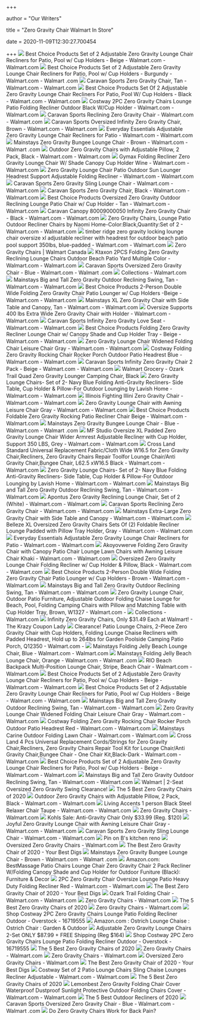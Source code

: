 +++
        
author = "Our Writers"
        
title = "Zero Gravity Chair Walmart In Store"
        
date = 2020-11-09T12:30:27.700454
        
+++
[ ![](https://i5.walmartimages.com/asr/3dd44a1f-9e08-4315-bbcd-ea4bd1818336_1.8047fbdbc80f28db6894805846f17eb9.jpeg)](https://i5.walmartimages.com/asr/3dd44a1f-9e08-4315-bbcd-ea4bd1818336_1.8047fbdbc80f28db6894805846f17eb9.jpeg) Best Choice Products Set of 2 Adjustable Zero Gravity Lounge Chair  Recliners for Patio, Pool w/ Cup Holders - Beige - Walmart.com - Walmart.com
[ ![](https://i5.walmartimages.com/asr/5f985361-6c47-4ebc-a0f9-8f0ab44bb7ae_1.62efa8ac806fe8abca2fb579d065570f.jpeg)](https://i5.walmartimages.com/asr/5f985361-6c47-4ebc-a0f9-8f0ab44bb7ae_1.62efa8ac806fe8abca2fb579d065570f.jpeg) Best Choice Products Set of 2 Adjustable Zero Gravity Lounge Chair  Recliners for Patio, Pool w/ Cup Holders - Burgundy - Walmart.com - Walmart .com
[ ![](https://i5.walmartimages.com/asr/d63a1bbd-9612-4d7e-a8d8-82bf1c4e1c39_1.c7b57be4e29d0a2b8c87c9209f85fc28.jpeg)](https://i5.walmartimages.com/asr/d63a1bbd-9612-4d7e-a8d8-82bf1c4e1c39_1.c7b57be4e29d0a2b8c87c9209f85fc28.jpeg) Caravan Sports Zero Gravity Chair, Tan - Walmart.com - Walmart.com
[ ![](https://i5.walmartimages.com/asr/ee245c39-30cb-4050-ae0d-3705b32b1928_2.440faaab3c08fb94ea381f5382231cad.jpeg?odnWidth=612&odnHeight=612&odnBg=ffffff)](https://i5.walmartimages.com/asr/ee245c39-30cb-4050-ae0d-3705b32b1928_2.440faaab3c08fb94ea381f5382231cad.jpeg?odnWidth=612&odnHeight=612&odnBg=ffffff) Best Choice Products Set Of 2 Adjustable Zero Gravity Lounge Chair  Recliners For Patio, Pool W/ Cup Holders - Black - Walmart.com - Walmart.com
[ ![](https://i5.walmartimages.com/asr/efb02c13-571a-4db3-adc0-b3013727a912_1.18f2d304c017b2ff8aeb13e050c9222f.jpeg?odnWidth=612&odnHeight=612&odnBg=ffffff)](https://i5.walmartimages.com/asr/efb02c13-571a-4db3-adc0-b3013727a912_1.18f2d304c017b2ff8aeb13e050c9222f.jpeg?odnWidth=612&odnHeight=612&odnBg=ffffff) Costway 2PC Zero Gravity Chairs Lounge Patio Folding Recliner Outdoor Black  W/Cup Holder - Walmart.com - Walmart.com
[ ![](https://i5.walmartimages.com/asr/18efc82f-74af-4ac3-a8b9-9183282fee55.2fa1965c2a1441233b65be1572dd6123.jpeg)](https://i5.walmartimages.com/asr/18efc82f-74af-4ac3-a8b9-9183282fee55.2fa1965c2a1441233b65be1572dd6123.jpeg) Caravan Sports Reclining Zero Gravity Chair - Walmart.com - Walmart.com
[ ![](https://i5.walmartimages.com/asr/504f5fa4-28a5-4b4a-b0fa-c4208add25e1_1.9b0341b14d30bfac861b47c12ee8d4f5.jpeg?odnWidth=612&odnHeight=612&odnBg=ffffff)](https://i5.walmartimages.com/asr/504f5fa4-28a5-4b4a-b0fa-c4208add25e1_1.9b0341b14d30bfac861b47c12ee8d4f5.jpeg?odnWidth=612&odnHeight=612&odnBg=ffffff) Caravan Sports Oversized Infinity Zero Gravity Chair, Brown - Walmart.com -  Walmart.com
[ ![](https://i5.walmartimages.com/asr/5c0afc19-6544-4381-ac4d-70d6772318e3_2.26ec3b59ce6529bcf94d12d30e03f925.jpeg?odnWidth=612&odnHeight=612&odnBg=ffffff)](https://i5.walmartimages.com/asr/5c0afc19-6544-4381-ac4d-70d6772318e3_2.26ec3b59ce6529bcf94d12d30e03f925.jpeg?odnWidth=612&odnHeight=612&odnBg=ffffff) Everyday Essentials Adjustable Zero Gravity Lounge Chair Recliners for  Patio - Walmart.com - Walmart.com
[ ![](https://i5.walmartimages.com/asr/1c6a19d3-99d1-430a-9f52-c61378a9586d_1.f8bed5bb83c9b230f50bf637ad3421d1.jpeg?odnWidth=612&odnHeight=612&odnBg=ffffff)](https://i5.walmartimages.com/asr/1c6a19d3-99d1-430a-9f52-c61378a9586d_1.f8bed5bb83c9b230f50bf637ad3421d1.jpeg?odnWidth=612&odnHeight=612&odnBg=ffffff) Mainstays Zero Gravity Bungee Lounge Chair - Brown - Walmart.com - Walmart .com
[ ![](https://i5.walmartimages.com/asr/ca448358-aef7-4077-857f-bb17dfcc6a54_1.ff8a01385edd7408dc95f25bb60af23b.jpeg?odnWidth=612&odnHeight=612&odnBg=ffffff)](https://i5.walmartimages.com/asr/ca448358-aef7-4077-857f-bb17dfcc6a54_1.ff8a01385edd7408dc95f25bb60af23b.jpeg?odnWidth=612&odnHeight=612&odnBg=ffffff) Outdoor Zero Gravity Chairs with Adjustable Pillow, 2 Pack, Black - Walmart.com  - Walmart.com
[ ![](https://i5.walmartimages.com/asr/7bb4820d-ea3a-49dc-a768-c330d5091c9d_1.f338e415ffddc9e0da7dd29d8567c0e6.jpeg?odnWidth=612&odnHeight=612&odnBg=ffffff)](https://i5.walmartimages.com/asr/7bb4820d-ea3a-49dc-a768-c330d5091c9d_1.f338e415ffddc9e0da7dd29d8567c0e6.jpeg?odnWidth=612&odnHeight=612&odnBg=ffffff) Gymax Folding Recliner Zero Gravity Lounge Chair W/ Shade Canopy Cup Holder  Wine - Walmart.com - Walmart.com
[ ![](https://i5.walmartimages.com/asr/aef7c048-3736-496b-affd-3dfb806c7942.3de39d6e4babefa3746fbcc097fe5d42.jpeg?odnWidth=612&odnHeight=612&odnBg=ffffff)](https://i5.walmartimages.com/asr/aef7c048-3736-496b-affd-3dfb806c7942.3de39d6e4babefa3746fbcc097fe5d42.jpeg?odnWidth=612&odnHeight=612&odnBg=ffffff) Zero Gravity Lounge Chair Patio Outdoor Sun Lounger Headrest Support  Adjustable Folding Recliner - Walmart.com - Walmart.com
[ ![](https://i5.walmartimages.com/asr/f2c0c304-e37e-4786-93e2-b85522ac3914_1.b7b4e6e0a7da49fef42bbeeb460f45c0.jpeg)](https://i5.walmartimages.com/asr/f2c0c304-e37e-4786-93e2-b85522ac3914_1.b7b4e6e0a7da49fef42bbeeb460f45c0.jpeg) Caravan Sports Zero Gravity Sling Lounge Chair - Walmart.com - Walmart.com
[ ![](https://i5.walmartimages.com/asr/458f94cc-f0dc-48aa-8904-0e5eadb89356_1.5684052b0dcb0dd8e47fb458a8958bdc.jpeg?odnWidth=612&odnHeight=612&odnBg=ffffff)](https://i5.walmartimages.com/asr/458f94cc-f0dc-48aa-8904-0e5eadb89356_1.5684052b0dcb0dd8e47fb458a8958bdc.jpeg?odnWidth=612&odnHeight=612&odnBg=ffffff) Caravan Sports Zero Gravity Chair, Black - Walmart.com - Walmart.com
[ ![](https://i5.walmartimages.com/asr/91bac794-3bb2-469a-99b4-1a18ec88288a.ea21421d62abb78fe5c95d4373aeb58a.jpeg?odnWidth=612&odnHeight=612&odnBg=ffffff)](https://i5.walmartimages.com/asr/91bac794-3bb2-469a-99b4-1a18ec88288a.ea21421d62abb78fe5c95d4373aeb58a.jpeg?odnWidth=612&odnHeight=612&odnBg=ffffff) Best Choice Products Oversized Zero Gravity Outdoor Reclining Lounge Patio  Chair w/ Cup Holder - Tan - Walmart.com - Walmart.com
[ ![](https://i5.walmartimages.com/asr/b728bc83-bfec-402b-85d5-f1900292b467_1.da97639f663fb49ac0c34de4e5960577.jpeg)](https://i5.walmartimages.com/asr/b728bc83-bfec-402b-85d5-f1900292b467_1.da97639f663fb49ac0c34de4e5960577.jpeg) Caravan Canopy 80009000050 Infinity Zero Gravity Chair - Black - Walmart.com  - Walmart.com
[ ![](https://i5.walmartimages.com/asr/3b5353da-8ef5-400b-9a82-cc6eacbab3b8.0b46c5c7bda446907fd069bce01de91b.jpeg?odnWidth=612&odnHeight=612&odnBg=ffffff)](https://i5.walmartimages.com/asr/3b5353da-8ef5-400b-9a82-cc6eacbab3b8.0b46c5c7bda446907fd069bce01de91b.jpeg?odnWidth=612&odnHeight=612&odnBg=ffffff) Zero Gravity Chairs, Lounge Patio Outdoor Recliner Chairs by Naomi  Home-Color:Black,Quantity:Set of 2 - Walmart.com - Walmart.com
[ ![](https://i5.walmartimages.com/asr/e9e9366a-e0e5-4336-bdef-cb5731c352b1_1.d0c4e8b09f7a16a5514fc13cd631c088.jpeg?odnWidth=612&odnHeight=612&odnBg=ffffff)](https://i5.walmartimages.com/asr/e9e9366a-e0e5-4336-bdef-cb5731c352b1_1.d0c4e8b09f7a16a5514fc13cd631c088.jpeg?odnWidth=612&odnHeight=612&odnBg=ffffff) timber ridge zero gravity locking lounge chair oversize xl adjustable  recliner with headrest for outdoor beach patio pool support 350lbs,  blue-padded - Walmart.com - Walmart.com
[ ![](https://i5.walmartimages.com/asr/a137b749-627e-40ec-8099-8b51c44397f7.8fd5a0f7be13eb77de34a81248ebf9a5.jpeg?odnBg=ffffff&odnBound=200)](https://i5.walmartimages.com/asr/a137b749-627e-40ec-8099-8b51c44397f7.8fd5a0f7be13eb77de34a81248ebf9a5.jpeg?odnBg=ffffff&odnBound=200) Zero Gravity Chairs | Walmart Canada
[ ![](https://i5.walmartimages.com/asr/e6b6b04b-590a-44dc-bf39-033a18283e5d_1.b72d0cc2745e2e9ce74f3120a5f9d6dd.jpeg?odnWidth=612&odnHeight=612&odnBg=ffffff)](https://i5.walmartimages.com/asr/e6b6b04b-590a-44dc-bf39-033a18283e5d_1.b72d0cc2745e2e9ce74f3120a5f9d6dd.jpeg?odnWidth=612&odnHeight=612&odnBg=ffffff) Ktaxon 2PCS Folding Zero Gravity Reclining Lounge Chairs Outdoor Beach  Patio Yard Multiple Color - Walmart.com - Walmart.com
[ ![](https://i5.walmartimages.com/asr/5601d842-3aac-486c-baf2-12bd61224d36_1.1445ae51e71117d599c5f3b7779826b1.jpeg)](https://i5.walmartimages.com/asr/5601d842-3aac-486c-baf2-12bd61224d36_1.1445ae51e71117d599c5f3b7779826b1.jpeg) Caravan Sports Oversized Zero Gravity Chair - Blue - Walmart.com - Walmart .com
[ ![](https://i5.walmartimages.com/asr/69c4ef0b-1e81-47a2-8b2f-a2428e10965c_1.ce710c027fecf6c5797d229238c771f4.jpeg?odnWidth=450&odnHeight=450&odnBg=ffffff)](https://i5.walmartimages.com/asr/69c4ef0b-1e81-47a2-8b2f-a2428e10965c_1.ce710c027fecf6c5797d229238c771f4.jpeg?odnWidth=450&odnHeight=450&odnBg=ffffff) Collections - Walmart.com
[ ![](https://i5.walmartimages.com/asr/743acc6c-ae47-434c-b56f-95d165791d63_1.d30a8d83e2f356ba06b3bb5d2c284d13.jpeg?odnWidth=612&odnHeight=612&odnBg=ffffff)](https://i5.walmartimages.com/asr/743acc6c-ae47-434c-b56f-95d165791d63_1.d30a8d83e2f356ba06b3bb5d2c284d13.jpeg?odnWidth=612&odnHeight=612&odnBg=ffffff) Mainstays Big and Tall Zero Gravity Outdoor Reclining Swing, Tan - Walmart.com  - Walmart.com
[ ![](https://i5.walmartimages.com/asr/cbd75234-b2c6-462a-a8ba-e3f3c93fae28.873efbae74e243988dfb03b090e0c5f1.jpeg)](https://i5.walmartimages.com/asr/cbd75234-b2c6-462a-a8ba-e3f3c93fae28.873efbae74e243988dfb03b090e0c5f1.jpeg) Best Choice Products 2-Person Double Wide Folding Zero Gravity Chair Patio  Lounger w/ Cup Holders -Beige - Walmart.com - Walmart.com
[ ![](https://i5.walmartimages.com/asr/54a05011-4456-4f22-aa4d-5ecc03a46310_2.7dc354063f31896e802a8dfbe14948c4.jpeg?odnWidth=612&odnHeight=612&odnBg=ffffff)](https://i5.walmartimages.com/asr/54a05011-4456-4f22-aa4d-5ecc03a46310_2.7dc354063f31896e802a8dfbe14948c4.jpeg?odnWidth=612&odnHeight=612&odnBg=ffffff) Mainstays XL Zero Gravity Chair with Side Table and Canopy, Tan - Walmart.com  - Walmart.com
[ ![](https://i5.walmartimages.com/asr/4dfa9eae-7e31-4fc9-afa4-a67adae2c08c_1.dc37c5d3a80afc7f54c8cde89f6a4ba3.jpeg)](https://i5.walmartimages.com/asr/4dfa9eae-7e31-4fc9-afa4-a67adae2c08c_1.dc37c5d3a80afc7f54c8cde89f6a4ba3.jpeg) Oversize Supports 400 lbs Extra Wide Zero Gravity Chair with Holder -  Walmart.com - Walmart.com
[ ![](https://i5.walmartimages.com/asr/c671efc2-c6eb-4486-a456-daebf8f3297d_1.e3bee280f486a6bd5ebcdb024d27db62.jpeg?odnWidth=612&odnHeight=612&odnBg=ffffff)](https://i5.walmartimages.com/asr/c671efc2-c6eb-4486-a456-daebf8f3297d_1.e3bee280f486a6bd5ebcdb024d27db62.jpeg?odnWidth=612&odnHeight=612&odnBg=ffffff) Caravan Sports Infinity Zero Gravity Love Seat - Walmart.com - Walmart.com
[ ![](https://i5.walmartimages.com/asr/2acb2c82-1e44-4de9-b490-261e97ac6fcd.f6dd11eae4d6784283cfb5d7003f0d65.jpeg?odnWidth=612&odnHeight=612&odnBg=ffffff)](https://i5.walmartimages.com/asr/2acb2c82-1e44-4de9-b490-261e97ac6fcd.f6dd11eae4d6784283cfb5d7003f0d65.jpeg?odnWidth=612&odnHeight=612&odnBg=ffffff) Best Choice Products Folding Zero Gravity Recliner Lounge Chair w/ Canopy  Shade and Cup Holder Tray - Beige - Walmart.com - Walmart.com
[ ![](https://i5.walmartimages.com/asr/31d42c0b-68a7-4a45-92f9-ec5cc6db39fc.8c1103dd5a2df090f8dc37e0925949f6.jpeg?odnWidth=612&odnHeight=612&odnBg=ffffff)](https://i5.walmartimages.com/asr/31d42c0b-68a7-4a45-92f9-ec5cc6db39fc.8c1103dd5a2df090f8dc37e0925949f6.jpeg?odnWidth=612&odnHeight=612&odnBg=ffffff) Zero Gravity Lounge Chair Widened Folding Chair Leisure Chair Gray - Walmart.com  - Walmart.com
[ ![](https://i5.walmartimages.com/asr/20a55e59-a853-4433-a860-5424a66584cc_1.33773d38c06085e61bba8559c6d62aa8.jpeg?odnWidth=612&odnHeight=612&odnBg=ffffff)](https://i5.walmartimages.com/asr/20a55e59-a853-4433-a860-5424a66584cc_1.33773d38c06085e61bba8559c6d62aa8.jpeg?odnWidth=612&odnHeight=612&odnBg=ffffff) Costway Folding Zero Gravity Rocking Chair Rocker Porch Outdoor Patio  Headrest Blue - Walmart.com - Walmart.com
[ ![](https://i5.walmartimages.com/asr/8df9d9f5-e884-4428-bbe6-7b11c42bee0f_1.d28a99a33cf9b8b8b4f51e1e26be5328.jpeg?odnWidth=612&odnHeight=612&odnBg=ffffff)](https://i5.walmartimages.com/asr/8df9d9f5-e884-4428-bbe6-7b11c42bee0f_1.d28a99a33cf9b8b8b4f51e1e26be5328.jpeg?odnWidth=612&odnHeight=612&odnBg=ffffff) Caravan Sports Infinity Zero Gravity Chair 2 Pack - Beige - Walmart.com -  Walmart.com
[ ![](https://i5.walmartimages.com/asr/d92dc99d-1d0c-415a-bbb3-5c2604692c1a_1.73251b69b20353a8d7045ca1b6205918.jpeg?odnHeight=450&odnWidth=450&odnBg=FFFFFF)](https://i5.walmartimages.com/asr/d92dc99d-1d0c-415a-bbb3-5c2604692c1a_1.73251b69b20353a8d7045ca1b6205918.jpeg?odnHeight=450&odnWidth=450&odnBg=FFFFFF) Walmart Grocery - Ozark Trail Quad Zero Gravity Lounger Camping Chair, Black
[ ![](https://i5.walmartimages.com/asr/a726ab5e-c6ae-4eb1-abb6-37ccf81d7881_1.5097e2c379a265145cb3ed4cac0fa6b4.jpeg?odnWidth=612&odnHeight=612&odnBg=ffffff)](https://i5.walmartimages.com/asr/a726ab5e-c6ae-4eb1-abb6-37ccf81d7881_1.5097e2c379a265145cb3ed4cac0fa6b4.jpeg?odnWidth=612&odnHeight=612&odnBg=ffffff) Zero Gravity Lounge Chairs- Set of 2- Navy Blue Folding Anti-Gravity  Recliners- Side Table, Cup Holder & Pillow-For Outdoor Lounging by Lavish  Home - Walmart.com - Walmart.com
[ ![](https://i5.walmartimages.com/asr/49f1e9f2-92e8-4aa0-aea6-042f69a81cd6_1.4704e5571f2397aa99f207f781492e83.jpeg?odnWidth=612&odnHeight=612&odnBg=ffffff)](https://i5.walmartimages.com/asr/49f1e9f2-92e8-4aa0-aea6-042f69a81cd6_1.4704e5571f2397aa99f207f781492e83.jpeg?odnWidth=612&odnHeight=612&odnBg=ffffff) Illinois Fighting Illini Zero Gravity Chair - Walmart.com - Walmart.com
[ ![](https://i5.walmartimages.com/asr/1ba92ebd-b96f-4af8-be7e-faf2f2c91adc_1.f3f6474f371fcd58dc933a70c16f7f14.jpeg?odnWidth=612&odnHeight=612&odnBg=ffffff)](https://i5.walmartimages.com/asr/1ba92ebd-b96f-4af8-be7e-faf2f2c91adc_1.f3f6474f371fcd58dc933a70c16f7f14.jpeg?odnWidth=612&odnHeight=612&odnBg=ffffff) Zero Gravity Lounge Chair with Awning Leisure Chair Gray - Walmart.com -  Walmart.com
[ ![](https://i5.walmartimages.com/asr/8e92e006-5e8b-47fa-b840-3e04599e1fd0.62b80d0eb5b579a980b482701b7226d9.jpeg?odnWidth=612&odnHeight=612&odnBg=ffffff)](https://i5.walmartimages.com/asr/8e92e006-5e8b-47fa-b840-3e04599e1fd0.62b80d0eb5b579a980b482701b7226d9.jpeg?odnWidth=612&odnHeight=612&odnBg=ffffff) Best Choice Products Foldable Zero Gravity Rocking Patio Recliner Chair  Beige - Walmart.com - Walmart.com
[ ![](https://i5.walmartimages.com/asr/3fb6a33e-e726-49a0-9018-0786f5337ea1_1.cb62aca9df655d1df8069f34a112c562.jpeg)](https://i5.walmartimages.com/asr/3fb6a33e-e726-49a0-9018-0786f5337ea1_1.cb62aca9df655d1df8069f34a112c562.jpeg) Mainstays Zero Gravity Bungee Lounge Chair - Blue - Walmart.com - Walmart .com
[ ![](https://i5.walmartimages.com/asr/140d83d3-0e23-4ae2-a889-2a50dcee1ebd.59c99234a0836f561e3bf500179e9b64.jpeg?odnWidth=612&odnHeight=612&odnBg=ffffff)](https://i5.walmartimages.com/asr/140d83d3-0e23-4ae2-a889-2a50dcee1ebd.59c99234a0836f561e3bf500179e9b64.jpeg?odnWidth=612&odnHeight=612&odnBg=ffffff) MF Studio Oversize XL Padded Zero Gravity Lounge Chair Wider Armrest  Adjustable Recliner with Cup Holder, Support 350 LBS, Grey - Walmart.com -  Walmart.com
[ ![](https://i5.walmartimages.com/asr/95baa135-f79c-4a35-a918-8494a3e27a00_1.892d1db67f57e15a1092f451046677d3.jpeg?odnWidth=612&odnHeight=612&odnBg=ffffff)](https://i5.walmartimages.com/asr/95baa135-f79c-4a35-a918-8494a3e27a00_1.892d1db67f57e15a1092f451046677d3.jpeg?odnWidth=612&odnHeight=612&odnBg=ffffff) Cross Land Standard Universal Replacement Fabric/Cloth Wide W16.5 for Zero  Gravity Chair,Recliners, Zero Gravity Chairs Repair Toolfor Lounge Chair/Anti  Gravity Chair,Bungee Chair, L62.5 xW16.5 Black - Walmart.com - Walmart.com
[ ![](https://i5.walmartimages.com/asr/b885235a-b7e3-490f-81a5-9e78d951272a_1.6a2f7623a6f7637a303f29dd05223939.jpeg)](https://i5.walmartimages.com/asr/b885235a-b7e3-490f-81a5-9e78d951272a_1.6a2f7623a6f7637a303f29dd05223939.jpeg) Zero Gravity Lounge Chairs- Set of 2- Navy Blue Folding Anti-Gravity  Recliners- Side Table, Cup Holder & Pillow-For Outdoor Lounging by Lavish  Home - Walmart.com - Walmart.com
[ ![](https://i5.walmartimages.com/dfw/6e29e393-b3ad/k2-_76d94db5-0c55-43cd-abd2-53076a4d08fb.v1.jpg)](https://i5.walmartimages.com/dfw/6e29e393-b3ad/k2-_76d94db5-0c55-43cd-abd2-53076a4d08fb.v1.jpg) Mainstays Big and Tall Zero Gravity Outdoor Reclining Swing, Tan - Walmart.com  - Walmart.com
[ ![](https://i5.walmartimages.com/asr/926489ad-981b-4510-abee-7850f4c8eea2_1.5a2461053bd5b75bdbb004a27c09088f.jpeg?odnWidth=612&odnHeight=612&odnBg=ffffff)](https://i5.walmartimages.com/asr/926489ad-981b-4510-abee-7850f4c8eea2_1.5a2461053bd5b75bdbb004a27c09088f.jpeg?odnWidth=612&odnHeight=612&odnBg=ffffff) Apontus Zero Gravity Reclining Lounge Chair, Set of 2 (White) - Walmart.com  - Walmart.com
[ ![](https://i5.walmartimages.com/asr/90d030ff-58fd-4c18-aef1-c7e44e19ae79_1.e187ff45e952eccc7cb339ebac8408a6.jpeg?odnWidth=282&odnHeight=282&odnBg=ffffff)](https://i5.walmartimages.com/asr/90d030ff-58fd-4c18-aef1-c7e44e19ae79_1.e187ff45e952eccc7cb339ebac8408a6.jpeg?odnWidth=282&odnHeight=282&odnBg=ffffff) Caravan Sports Reclining Zero Gravity Chair - Walmart.com - Walmart.com
[ ![](https://i5.walmartimages.com/asr/c7311744-0048-40c1-a9df-cde3979f8c0d_1.1a356ebcef014797f8253a294c20042c.jpeg?odnWidth=612&odnHeight=612&odnBg=ffffff)](https://i5.walmartimages.com/asr/c7311744-0048-40c1-a9df-cde3979f8c0d_1.1a356ebcef014797f8253a294c20042c.jpeg?odnWidth=612&odnHeight=612&odnBg=ffffff) Mainstays Extra-Large Zero Gravity Chair with Side Table and Canopy -  Walmart.com - Walmart.com
[ ![](https://i5.walmartimages.com/asr/b65114dc-3cf3-4f6d-93a3-b2fd75ce9c8c_1.360ae8d20474adfd4eb6eed32b8feb7c.jpeg?odnWidth=612&odnHeight=612&odnBg=ffffff)](https://i5.walmartimages.com/asr/b65114dc-3cf3-4f6d-93a3-b2fd75ce9c8c_1.360ae8d20474adfd4eb6eed32b8feb7c.jpeg?odnWidth=612&odnHeight=612&odnBg=ffffff) Belleze XL Oversized Zero Gravity Chairs Sets Of (2) Foldable Recliner  Lounge Padded with Pillow Tray Holder, Gray - Walmart.com - Walmart.com
[ ![](https://i5.walmartimages.com/asr/534788c3-618e-48f7-9a3d-55271933171a_2.9ef3d1925ae09ac0539c448b7d5aa5ff.jpeg)](https://i5.walmartimages.com/asr/534788c3-618e-48f7-9a3d-55271933171a_2.9ef3d1925ae09ac0539c448b7d5aa5ff.jpeg) Everyday Essentials Adjustable Zero Gravity Lounge Chair Recliners for  Patio - Walmart.com - Walmart.com
[ ![](https://i5.walmartimages.com/asr/91369e76-270a-4490-8e0a-3c8ed4d339d1_1.b5ddd3b97e8fb71de7ee83a8052895cb.jpeg?odnWidth=612&odnHeight=612&odnBg=ffffff)](https://i5.walmartimages.com/asr/91369e76-270a-4490-8e0a-3c8ed4d339d1_1.b5ddd3b97e8fb71de7ee83a8052895cb.jpeg?odnWidth=612&odnHeight=612&odnBg=ffffff) Akoyovwerve Folding Zero Gravity Chair with Canopy Patio Chair Lounge Lawn  Chairs with Awning Leisure Chair Khaki - Walmart.com - Walmart.com
[ ![](https://i5.walmartimages.com/asr/2cdcd517-cc05-4fcb-9568-99c604b7c427.9daf3e0b981df8fa4349828eb36f833e.jpeg?odnWidth=612&odnHeight=612&odnBg=ffffff)](https://i5.walmartimages.com/asr/2cdcd517-cc05-4fcb-9568-99c604b7c427.9daf3e0b981df8fa4349828eb36f833e.jpeg?odnWidth=612&odnHeight=612&odnBg=ffffff) Oversized Zero Gravity Lounge Chair Folding Recliner w/ Cup Holder &  Pillow, Black - Walmart.com - Walmart.com
[ ![](https://i5.walmartimages.com/asr/41708e85-3722-4572-baa5-5c5c1f6bdc3d.26084c5838375ecd052df6868014b71b.jpeg)](https://i5.walmartimages.com/asr/41708e85-3722-4572-baa5-5c5c1f6bdc3d.26084c5838375ecd052df6868014b71b.jpeg) Best Choice Products 2-Person Double Wide Folding Zero Gravity Chair Patio  Lounger w/ Cup Holders - Brown - Walmart.com - Walmart.com
[ ![](https://i5.walmartimages.com/asr/7b91cbec-50d5-478d-80e7-844a4aba4833_2.1e97ca3be3655741869eabc16b8140ff.jpeg)](https://i5.walmartimages.com/asr/7b91cbec-50d5-478d-80e7-844a4aba4833_2.1e97ca3be3655741869eabc16b8140ff.jpeg) Mainstays Big and Tall Zero Gravity Outdoor Reclining Swing, Tan - Walmart.com  - Walmart.com
[ ![](https://i5.walmartimages.com/asr/37ffb3d4-0573-4348-a58a-794b6aed6c25_1.a418f5ac41fe513df4bbc3e6f5d60879.jpeg?odnWidth=612&odnHeight=612&odnBg=ffffff)](https://i5.walmartimages.com/asr/37ffb3d4-0573-4348-a58a-794b6aed6c25_1.a418f5ac41fe513df4bbc3e6f5d60879.jpeg?odnWidth=612&odnHeight=612&odnBg=ffffff) Zero Gravity Lounge Chair, Outdoor Patio Furniture, Adjustable Outdoor  Folding Chaise Lounge for Beach, Pool, Folding Camping Chairs with Pillow  and Matching Table with Cup Holder Tray, Brown, W1327 - Walmart.com -
[ ![](https://i5.walmartimages.com/asr/6bfebdbe-2b78-4178-8ebf-706b71392df7_1.450bfbc5089b054a7542852f032ca9da.jpeg?odnWidth=450&odnHeight=450&odnBg=ffffff)](https://i5.walmartimages.com/asr/6bfebdbe-2b78-4178-8ebf-706b71392df7_1.450bfbc5089b054a7542852f032ca9da.jpeg?odnWidth=450&odnHeight=450&odnBg=ffffff) Collections - Walmart.com
[ ![](https://prod-cdn-thekrazycouponlady.imgix.net/wp-content/uploads/2019/06/walmart-anti-gravity-chair-060619-1559816459.jpg?auto=compress,format&fit=max)](https://prod-cdn-thekrazycouponlady.imgix.net/wp-content/uploads/2019/06/walmart-anti-gravity-chair-060619-1559816459.jpg?auto=compress,format&fit=max) Infinity Zero Gravity Chairs, Only $31.49 Each at Walmart! - The Krazy  Coupon Lady
[ ![](https://i5.walmartimages.com/asr/b4dc93ff-2800-4960-bac7-ed6e63c1889b_1.2f8973bd9e0638854b307bb75e9810a3.jpeg?odnWidth=612&odnHeight=612&odnBg=ffffff)](https://i5.walmartimages.com/asr/b4dc93ff-2800-4960-bac7-ed6e63c1889b_1.2f8973bd9e0638854b307bb75e9810a3.jpeg?odnWidth=612&odnHeight=612&odnBg=ffffff) Clearance! Patio Lounge Chairs, 2-Piece Zero Gravity Chair with Cup  Holders, Folding Lounge Chaise Recliners with Padded Headrest, Hold up to  264lbs for Garden Poolside Camping Patio Porch, Q12350 - Walmart.com -
[ ![](https://i5.walmartimages.com/asr/21425757-6e2a-4928-a7d8-c5b5b66ecadd_1.100f54291d895a9c244a88d176cc52b7.jpeg?odnWidth=612&odnHeight=612&odnBg=ffffff)](https://i5.walmartimages.com/asr/21425757-6e2a-4928-a7d8-c5b5b66ecadd_1.100f54291d895a9c244a88d176cc52b7.jpeg?odnWidth=612&odnHeight=612&odnBg=ffffff) Mainstays Folding Jelly Beach Lounge Chair, Blue - Walmart.com - Walmart.com
[ ![](https://i5.walmartimages.com/asr/4b2524f9-6eb6-4544-a8f4-cc398f51eff5_1.a07b5742ce8dc3583d6467089e4b8c48.jpeg?odnWidth=612&odnHeight=612&odnBg=ffffff)](https://i5.walmartimages.com/asr/4b2524f9-6eb6-4544-a8f4-cc398f51eff5_1.a07b5742ce8dc3583d6467089e4b8c48.jpeg?odnWidth=612&odnHeight=612&odnBg=ffffff) Mainstays Folding Jelly Beach Lounge Chair, Orange - Walmart.com - Walmart .com
[ ![](https://i5.walmartimages.com/asr/39742ab8-929e-44a2-bf9b-6a4ed2c15b47_1.8601c99d9aafa47b6774ffdf4471443c.jpeg?odnWidth=612&odnHeight=612&odnBg=ffffff)](https://i5.walmartimages.com/asr/39742ab8-929e-44a2-bf9b-6a4ed2c15b47_1.8601c99d9aafa47b6774ffdf4471443c.jpeg?odnWidth=612&odnHeight=612&odnBg=ffffff) RIO Beach Backpack Multi-Position Lounge Chair, Stripe, Beach Chair -  Walmart.com - Walmart.com
[ ![](https://i5.walmartimages.com/asr/b366fc7b-28a2-4eff-b80a-c8f929dd84fb_1.871e33dad46c0aa397e1881f68094876.jpeg)](https://i5.walmartimages.com/asr/b366fc7b-28a2-4eff-b80a-c8f929dd84fb_1.871e33dad46c0aa397e1881f68094876.jpeg) Best Choice Products Set of 2 Adjustable Zero Gravity Lounge Chair  Recliners for Patio, Pool w/ Cup Holders - Beige - Walmart.com - Walmart.com
[ ![](https://i5.walmartimages.com/asr/2788ade5-b77e-4a35-9654-f1e39973b1b7_1.58b88a592e8ac17687754530f04398e7.jpeg?odnWidth=282&odnHeight=282&odnBg=ffffff)](https://i5.walmartimages.com/asr/2788ade5-b77e-4a35-9654-f1e39973b1b7_1.58b88a592e8ac17687754530f04398e7.jpeg?odnWidth=282&odnHeight=282&odnBg=ffffff) Best Choice Products Set of 2 Adjustable Zero Gravity Lounge Chair  Recliners for Patio, Pool w/ Cup Holders - Beige - Walmart.com - Walmart.com
[ ![](https://i5.walmartimages.com/asr/1bf701dd-3691-4296-ac95-100076aabea7_3.c9b6e5874c09ebb5dfe6b5459edc0148.jpeg)](https://i5.walmartimages.com/asr/1bf701dd-3691-4296-ac95-100076aabea7_3.c9b6e5874c09ebb5dfe6b5459edc0148.jpeg) Mainstays Big and Tall Zero Gravity Outdoor Reclining Swing, Tan - Walmart.com  - Walmart.com
[ ![](https://i5.walmartimages.com/asr/6b40c347-8de9-4c85-ba94-23f1812b9637_1.6c9077ccd2dab9c593eab64ebab9d358.jpeg?odnWidth=612&odnHeight=612&odnBg=ffffff)](https://i5.walmartimages.com/asr/6b40c347-8de9-4c85-ba94-23f1812b9637_1.6c9077ccd2dab9c593eab64ebab9d358.jpeg?odnWidth=612&odnHeight=612&odnBg=ffffff) Zero Gravity Lounge Chair Widened Folding Chair Leisure Chair Gray - Walmart.com  - Walmart.com
[ ![](https://i5.walmartimages.com/asr/092c7cf8-7922-4a68-ad4b-ceeb66b36c7f_1.dc101f1ff272604ba5add5f201a924d1.jpeg?odnWidth=612&odnHeight=612&odnBg=ffffff)](https://i5.walmartimages.com/asr/092c7cf8-7922-4a68-ad4b-ceeb66b36c7f_1.dc101f1ff272604ba5add5f201a924d1.jpeg?odnWidth=612&odnHeight=612&odnBg=ffffff) Costway Folding Zero Gravity Rocking Chair Rocker Porch Outdoor Patio  Headrest Red - Walmart.com - Walmart.com
[ ![](https://i5.walmartimages.com/asr/53ea690a-104d-4b8a-ac36-870f75e5253d_6.132f338d0eea5a04e3adfaaded4bedfb.jpeg?odnWidth=612&odnHeight=612&odnBg=ffffff)](https://i5.walmartimages.com/asr/53ea690a-104d-4b8a-ac36-870f75e5253d_6.132f338d0eea5a04e3adfaaded4bedfb.jpeg?odnWidth=612&odnHeight=612&odnBg=ffffff) Mainstays Carine Outdoor Folding Lawn Chair - Walmart.com - Walmart.com
[ ![](https://i5.walmartimages.com/asr/3db56bcc-2007-431e-b0cc-57a5743b72cb_1.c4cabbbe560bfa9129af449ba516a498.jpeg?odnWidth=612&odnHeight=612&odnBg=ffffff)](https://i5.walmartimages.com/asr/3db56bcc-2007-431e-b0cc-57a5743b72cb_1.c4cabbbe560bfa9129af449ba516a498.jpeg?odnWidth=612&odnHeight=612&odnBg=ffffff) Cross Land 4 Pcs Universal Replacement Cords/Strings for Zero Gravity Chair,Recliners,  Zero Gravity Chairs Repair Tool Kit for Lounge Chair/Anti Gravity Chair,Bungee  Chair - One Chair Kit,Black-Dark - Walmart.com - Walmart.com
[ ![](https://i5.walmartimages.com/asr/effb46b4-c195-45a4-8826-ff06baca0daa_1.5cb0bff3acc633824e3f4b64a2ef13a1.jpeg)](https://i5.walmartimages.com/asr/effb46b4-c195-45a4-8826-ff06baca0daa_1.5cb0bff3acc633824e3f4b64a2ef13a1.jpeg) Best Choice Products Set of 2 Adjustable Zero Gravity Lounge Chair  Recliners for Patio, Pool w/ Cup Holders - Beige - Walmart.com - Walmart.com
[ ![](https://i5.walmartimages.com/asr/cc719958-a044-4bd9-89cc-c268f29fe917_4.f773dfb01ba2a4e5de3e425177e760e0.jpeg)](https://i5.walmartimages.com/asr/cc719958-a044-4bd9-89cc-c268f29fe917_4.f773dfb01ba2a4e5de3e425177e760e0.jpeg) Mainstays Big and Tall Zero Gravity Outdoor Reclining Swing, Tan - Walmart.com  - Walmart.com
[ ![](https://i2.wp.com/passionatepennypincher.com/wp-content/uploads/2019/07/Gravityclearance.jpg)](https://i2.wp.com/passionatepennypincher.com/wp-content/uploads/2019/07/Gravityclearance.jpg) Walmart | 2-Seat Oversized Zero Gravity Swing Clearance!
[ ![](https://www.thespruce.com/thmb/u3rt3REhhB7spkS6CM2PvpDPu7s=/900x0/filters:no_upscale():max_bytes(150000):strip_icc()/ByerRecliningZeroGravityChair-79826d91d20c4fa8b5ea9a650ac3fa15.jpg)](https://www.thespruce.com/thmb/u3rt3REhhB7spkS6CM2PvpDPu7s=/900x0/filters:no_upscale():max_bytes(150000):strip_icc()/ByerRecliningZeroGravityChair-79826d91d20c4fa8b5ea9a650ac3fa15.jpg) The 5 Best Zero Gravity Chairs of 2020
[ ![](https://i5.walmartimages.com/asr/567f34ba-3a86-4f5c-86a9-91e00b5eb7e8_1.f57687d082fb739542f10b354069cdf9.jpeg?odnWidth=282&odnHeight=282&odnBg=ffffff)](https://i5.walmartimages.com/asr/567f34ba-3a86-4f5c-86a9-91e00b5eb7e8_1.f57687d082fb739542f10b354069cdf9.jpeg?odnWidth=282&odnHeight=282&odnBg=ffffff) Outdoor Zero Gravity Chairs with Adjustable Pillow, 2 Pack, Black - Walmart.com  - Walmart.com
[ ![](https://i5.walmartimages.com/asr/c6072fe4-b99d-4b96-a802-f2b3b93cc543_1.708ef0b7a00a77d4bfe20b4d1a8fb042.jpeg?odnWidth=612&odnHeight=612&odnBg=ffffff)](https://i5.walmartimages.com/asr/c6072fe4-b99d-4b96-a802-f2b3b93cc543_1.708ef0b7a00a77d4bfe20b4d1a8fb042.jpeg?odnWidth=612&odnHeight=612&odnBg=ffffff) Living Accents 1 person Black Steel Relaxer Chair Taupe - Walmart.com -  Walmart.com
[ ![](https://i5.walmartimages.com/asr/a57e5ccb-6c31-43fe-9676-43da58bf08c7_1.fe560be102ad294526704ee24bed3629.jpeg?odnHeight=200&odnWidth=200&odnBg=ffffff)](https://i5.walmartimages.com/asr/a57e5ccb-6c31-43fe-9676-43da58bf08c7_1.fe560be102ad294526704ee24bed3629.jpeg?odnHeight=200&odnWidth=200&odnBg=ffffff) Zero Gravity Chairs - Walmart.com
[ ![](https://hip2save.com/wp-content/uploads/2019/04/SONOMA-Goods-for-Life-Patio-Antigravity-Chair-Folded-e1556111344693.jpg?resize=1200%2C900&strip=all)](https://hip2save.com/wp-content/uploads/2019/04/SONOMA-Goods-for-Life-Patio-Antigravity-Chair-Folded-e1556111344693.jpg?resize=1200%2C900&strip=all) Kohls Sale: Anti-Gravity Chair Only $33.99 (Reg. $120)
[ ![](https://i5.walmartimages.com/asr/e6462c2e-8f0c-4df3-965e-f34805d1c287.0fba407d5379e27232840cbd356f3f48.jpeg?odnWidth=612&odnHeight=612&odnBg=ffffff)](https://i5.walmartimages.com/asr/e6462c2e-8f0c-4df3-965e-f34805d1c287.0fba407d5379e27232840cbd356f3f48.jpeg?odnWidth=612&odnHeight=612&odnBg=ffffff) Joyful Zero Gravity Lounge Chair with Awning Leisure Chair Gray - Walmart.com  - Walmart.com
[ ![](https://i5.walmartimages.com/asr/7f9e23cd-06b7-43e3-ad8e-0a4f5c99b156_1.c537541e521016dd8f90f8ecebb4dd4b.jpeg)](https://i5.walmartimages.com/asr/7f9e23cd-06b7-43e3-ad8e-0a4f5c99b156_1.c537541e521016dd8f90f8ecebb4dd4b.jpeg) Caravan Sports Zero Gravity Sling Lounge Chair - Walmart.com - Walmart.com
[ ![](https://i.pinimg.com/originals/ed/0f/ff/ed0fff0039981d3a5a8572ee81edd7de.jpg)](https://i.pinimg.com/originals/ed/0f/ff/ed0fff0039981d3a5a8572ee81edd7de.jpg) Pin on B's kitchen reno
[ ![](https://i5.walmartimages.com/asr/91bac794-3bb2-469a-99b4-1a18ec88288a.ea21421d62abb78fe5c95d4373aeb58a.jpeg?odnHeight=200&odnWidth=200&odnBg=ffffff)](https://i5.walmartimages.com/asr/91bac794-3bb2-469a-99b4-1a18ec88288a.ea21421d62abb78fe5c95d4373aeb58a.jpeg?odnHeight=200&odnWidth=200&odnBg=ffffff) Oversized Zero Gravity Chairs - Walmart.com
[ ![](https://www.yourbestdigs.com/wp-content/uploads/2018/05/untitled-3.jpg)](https://www.yourbestdigs.com/wp-content/uploads/2018/05/untitled-3.jpg) The Best Zero Gravity Chair of 2020 - Your Best Digs
[ ![](https://i5.walmartimages.com/asr/17ff908a-76e3-41d5-be4e-e70cc2922935_3.553200e4240e29b420301181462b99f9.jpeg)](https://i5.walmartimages.com/asr/17ff908a-76e3-41d5-be4e-e70cc2922935_3.553200e4240e29b420301181462b99f9.jpeg) Mainstays Zero Gravity Bungee Lounge Chair - Brown - Walmart.com - Walmart .com
[ ![](https://images-na.ssl-images-amazon.com/images/I/61b-8vyHRiL._AC_SL1010_.jpg)](https://images-na.ssl-images-amazon.com/images/I/61b-8vyHRiL._AC_SL1010_.jpg) Amazon.com: BestMassage Patio Chairs Lounge Chair Zero Gravity Chair 2 Pack  Recliner W/Folding Canopy Shade and Cup Holder for Outdoor Funiture  (Black): Furniture & Decor
[ ![](https://i5.walmartimages.com/asr/a78fe6c9-40a8-422d-bd0a-3e4327b8c499_1.96a1567a1d9a8e204839a8eaaa8e0dc0.jpeg)](https://i5.walmartimages.com/asr/a78fe6c9-40a8-422d-bd0a-3e4327b8c499_1.96a1567a1d9a8e204839a8eaaa8e0dc0.jpeg) 2PC Zero Gravity Chair Oversize Lounge Patio Heavy Duty Folding Recliner  Red - Walmart.com - Walmart.com
[ ![](https://www.yourbestdigs.com/wp-content/uploads/2018/05/zeroGchair-lineup-1.jpg)](https://www.yourbestdigs.com/wp-content/uploads/2018/05/zeroGchair-lineup-1.jpg) The Best Zero Gravity Chair of 2020 - Your Best Digs
[ ![](https://i5.walmartimages.com/asr/915236dc-22a6-4ddc-b62c-1110ddc79c66_1.6ad4633a54d57707474826efe53f0ab7.jpeg?odnWidth=612&odnHeight=612&odnBg=ffffff)](https://i5.walmartimages.com/asr/915236dc-22a6-4ddc-b62c-1110ddc79c66_1.6ad4633a54d57707474826efe53f0ab7.jpeg?odnWidth=612&odnHeight=612&odnBg=ffffff) Ozark Trail Folding Chair - Walmart.com - Walmart.com
[ ![](https://i5.walmartimages.com/asr/45c4ae1b-ae16-4ada-9d10-885a83a8e488_3.5b2ec7f43c9ad48e397be615124c5f5f.jpeg?odnHeight=200&odnWidth=200&odnBg=ffffff)](https://i5.walmartimages.com/asr/45c4ae1b-ae16-4ada-9d10-885a83a8e488_3.5b2ec7f43c9ad48e397be615124c5f5f.jpeg?odnHeight=200&odnWidth=200&odnBg=ffffff) Zero Gravity Chairs - Walmart.com
[ ![](https://www.thespruce.com/thmb/zHjTL48Yc4WA_reBMl4woj1tMX4=/900x0/filters:no_upscale():max_bytes(150000):strip_icc()/basalt-lafuma-furniture-beach-chairs-lfm3118-8553-64_1000-ea284c3987854c4582321dc074a566fd.jpg)](https://www.thespruce.com/thmb/zHjTL48Yc4WA_reBMl4woj1tMX4=/900x0/filters:no_upscale():max_bytes(150000):strip_icc()/basalt-lafuma-furniture-beach-chairs-lfm3118-8553-64_1000-ea284c3987854c4582321dc074a566fd.jpg) The 5 Best Zero Gravity Chairs of 2020
[ ![](https://i5.walmartimages.com/asr/6efa0a10-37f9-42cc-9191-591e1f817c27_1.c9dd2484ef54f99241b73500b15bea24.jpeg?odnHeight=200&odnWidth=200&odnBg=ffffff)](https://i5.walmartimages.com/asr/6efa0a10-37f9-42cc-9191-591e1f817c27_1.c9dd2484ef54f99241b73500b15bea24.jpeg?odnHeight=200&odnWidth=200&odnBg=ffffff) Zero Gravity Chairs - Walmart.com
[ ![](https://ak1.ostkcdn.com/images/products/is/images/direct/d592632d6e6d9efd037fa95ceb8c5e2b3f7e7f6f/Costway-2PC-Zero-Gravity-Chairs-Lounge-Patio-Folding-Recliner-Outdoor-Black-W-Cup-Holder.jpg?impolicy=medium)](https://ak1.ostkcdn.com/images/products/is/images/direct/d592632d6e6d9efd037fa95ceb8c5e2b3f7e7f6f/Costway-2PC-Zero-Gravity-Chairs-Lounge-Patio-Folding-Recliner-Outdoor-Black-W-Cup-Holder.jpg?impolicy=medium) Shop Costway 2PC Zero Gravity Chairs Lounge Patio Folding Recliner Outdoor  - Overstock - 16719555
[ ![](https://m.media-amazon.com/images/I/71uVmHi0IgL._AC_SS350_.jpg)](https://m.media-amazon.com/images/I/71uVmHi0IgL._AC_SS350_.jpg) Amazon.com : Ostrich Lounge Chaise : Ostrich Chair : Garden & Outdoor
[ ![](https://135dip1kp5pb1hxer93f2f2i-wpengine.netdna-ssl.com/wp-content/uploads/2020/04/zero-gravity-lounge-chairs2.jpg)](https://135dip1kp5pb1hxer93f2f2i-wpengine.netdna-ssl.com/wp-content/uploads/2020/04/zero-gravity-lounge-chairs2.jpg) Adjustable Zero Gravity Lounge Chairs 2-Set ONLY $87.99 + FREE Shipping  (Reg $164)
[ ![](https://ak1.ostkcdn.com/images/products/is/images/direct/febeba6c9387c020ba02e62372a0358e8774384a/Costway-2PC-Zero-Gravity-Chairs-Lounge-Patio-Folding-Recliner-Outdoor-Black-W-Cup-Holder.jpg?impolicy=medium)](https://ak1.ostkcdn.com/images/products/is/images/direct/febeba6c9387c020ba02e62372a0358e8774384a/Costway-2PC-Zero-Gravity-Chairs-Lounge-Patio-Folding-Recliner-Outdoor-Black-W-Cup-Holder.jpg?impolicy=medium) Shop Costway 2PC Zero Gravity Chairs Lounge Patio Folding Recliner Outdoor  - Overstock - 16719555
[ ![](https://www.thespruce.com/thmb/0uiHwguy58WKpZa6CxkBa_uRoaU=/400x300/filters:no_upscale():max_bytes(150000):strip_icc()/PhiVilla_ZeroGravityChairs_ZeroGravityChair_HeroHoriz-48a5b7c715af482c81c29bd6b2ab6ede.jpg)](https://www.thespruce.com/thmb/0uiHwguy58WKpZa6CxkBa_uRoaU=/400x300/filters:no_upscale():max_bytes(150000):strip_icc()/PhiVilla_ZeroGravityChairs_ZeroGravityChair_HeroHoriz-48a5b7c715af482c81c29bd6b2ab6ede.jpg) The 5 Best Zero Gravity Chairs of 2020
[ ![](https://i5.walmartimages.com/asr/bcd32643-b7ab-414f-b65f-7b365fb8ab5a.7fefbe00b8f840aaabd62480eb89b039.jpeg?odnHeight=200&odnWidth=200&odnBg=ffffff)](https://i5.walmartimages.com/asr/bcd32643-b7ab-414f-b65f-7b365fb8ab5a.7fefbe00b8f840aaabd62480eb89b039.jpeg?odnHeight=200&odnWidth=200&odnBg=ffffff) Zero Gravity Chairs - Walmart.com
[ ![](https://i5.walmartimages.com/asr/9322bdc6-e15b-418a-9e8c-26ba54ace541.44cfa856c632a2e09c79133a7fe0369b.jpeg?odnHeight=200&odnWidth=200&odnBg=ffffff)](https://i5.walmartimages.com/asr/9322bdc6-e15b-418a-9e8c-26ba54ace541.44cfa856c632a2e09c79133a7fe0369b.jpeg?odnHeight=200&odnWidth=200&odnBg=ffffff) Zero Gravity Chairs - Walmart.com
[ ![](https://i5.walmartimages.com/asr/4a9d1ad6-448c-48d5-8e64-e863e7c0f7d6_2.93d98825a230ef02df9ed4358a7d44bf.jpeg?odnHeight=200&odnWidth=200&odnBg=ffffff)](https://i5.walmartimages.com/asr/4a9d1ad6-448c-48d5-8e64-e863e7c0f7d6_2.93d98825a230ef02df9ed4358a7d44bf.jpeg?odnHeight=200&odnWidth=200&odnBg=ffffff) Oversized Zero Gravity Chairs - Walmart.com
[ ![](https://www.yourbestdigs.com/wp-content/uploads/2018/11/timber-ridge.png)](https://www.yourbestdigs.com/wp-content/uploads/2018/11/timber-ridge.png) The Best Zero Gravity Chair of 2020 - Your Best Digs
[ ![](https://i5.walmartimages.com/asr/345e2ade-1442-4d2a-9483-41bdc458d326_1.772238cb7871aa297393345edca79349.jpeg?odnWidth=612&odnHeight=612&odnBg=ffffff)](https://i5.walmartimages.com/asr/345e2ade-1442-4d2a-9483-41bdc458d326_1.772238cb7871aa297393345edca79349.jpeg?odnWidth=612&odnHeight=612&odnBg=ffffff) Costway Set of 2 Patio Lounge Chairs Sling Chaise Lounges Recliner  Adjustable - Walmart.com - Walmart.com
[ ![](https://www.thespruce.com/thmb/-4X8zZPnGtp57PT4D0A8uEsZpMw=/280x0/filters:no_upscale():max_bytes(150000):strip_icc()/basalt-lafuma-furniture-beach-chairs-lfm3118-8553-64_1000-ea284c3987854c4582321dc074a566fd.jpg)](https://www.thespruce.com/thmb/-4X8zZPnGtp57PT4D0A8uEsZpMw=/280x0/filters:no_upscale():max_bytes(150000):strip_icc()/basalt-lafuma-furniture-beach-chairs-lfm3118-8553-64_1000-ea284c3987854c4582321dc074a566fd.jpg) The 5 Best Zero Gravity Chairs of 2020
[ ![](https://i5.walmartimages.com/asr/d78e8b0a-4d11-4ea0-841a-760683d53f5d.54a4c1ae8decbff31ec00eab159f6b91.jpeg?odnWidth=612&odnHeight=612&odnBg=ffffff)](https://i5.walmartimages.com/asr/d78e8b0a-4d11-4ea0-841a-760683d53f5d.54a4c1ae8decbff31ec00eab159f6b91.jpeg?odnWidth=612&odnHeight=612&odnBg=ffffff) Lemonbest Zero Gravity Folding Chair Cover Waterproof Dustproof Sunlight  Protective Outdoor Folding Chairs Cover - Walmart.com - Walmart.com
[ ![](https://www.thespruce.com/thmb/LI4dLdkO9kDQEAGevZy8dLQjD7g=/1600x900/smart/filters:no_upscale()/18dcf2b2-41d4-4774-b884-239069d36b1d_1.6709e42cb1be6240f160254e2e450ebb-2b53ef2da24643dd808e4bfc61a6525e.jpeg)](https://www.thespruce.com/thmb/LI4dLdkO9kDQEAGevZy8dLQjD7g=/1600x900/smart/filters:no_upscale()/18dcf2b2-41d4-4774-b884-239069d36b1d_1.6709e42cb1be6240f160254e2e450ebb-2b53ef2da24643dd808e4bfc61a6525e.jpeg) The 5 Best Outdoor Recliners of 2020
[ ![](https://i5.walmartimages.com/asr/26247808-9011-4e56-8996-5f05a5aa698a_1.1a7658bea655c6286dce66d39274665a.jpeg?odnWidth=282&odnHeight=282&odnBg=ffffff)](https://i5.walmartimages.com/asr/26247808-9011-4e56-8996-5f05a5aa698a_1.1a7658bea655c6286dce66d39274665a.jpeg?odnWidth=282&odnHeight=282&odnBg=ffffff) Caravan Sports Oversized Zero Gravity Chair - Blue - Walmart.com - Walmart .com
[ ![](https://i.ytimg.com/vi/HbhNeeCmmrU/maxresdefault.jpg)](https://i.ytimg.com/vi/HbhNeeCmmrU/maxresdefault.jpg) Do Zero Gravity Chairs Work for Back Pain?
